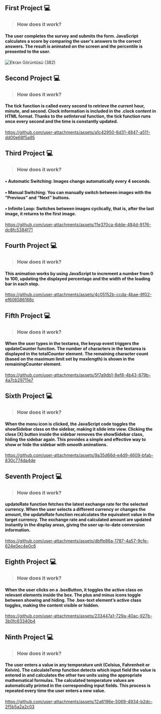 ## First Project 💻
>### How does it work?
#### The user completes the survey and submits the form. JavaScript calculates a score by comparing the user's answers to the correct answers. The result is animated on the screen and the percentile is presented to the user.
![Ekran Görüntüsü (382)](https://github.com/user-attachments/assets/6f41d2c5-e620-4413-a3c8-33c3366ce75b)

## Second Project 💻
>### How does it work?
#### The tick function is called every second to retrieve the current hour, minute, and second. Clock information is included in the .clock content in HTML format. Thanks to the setInterval function, the tick function runs once every second and the time is constantly updated.
https://github.com/user-attachments/assets/a1c42950-6d31-4847-a511-dd00e68f5a95

## Third Project 💻
>### How does it work?
#### • Automatic Switching: Images change automatically every 4 seconds.
#### • Manual Switching: You can manually switch between images with the “Previous” and “Next” buttons.
#### • Infinite Loop: Switches between images cyclically, that is, after the last image, it returns to the first image.
https://github.com/user-attachments/assets/11e370ca-6dde-484d-9176-dc8fc5384f71

## Fourth Project 💻
>### How does it work?
#### This animation works by using JavaScript to increment a number from 0 to 100, updating the displayed percentage and the width of the loading bar in each step.
https://github.com/user-attachments/assets/4c05152b-ccda-4bae-9f02-ef606586168c

## Fifth Project 💻
>### How does it work?
#### When the user types in the textarea, the keyup event triggers the updateCounter function. The number of characters in the textarea is displayed in the totalCounter element. The remaining character count (based on the maximum limit set by maxlength) is shown in the remainingCounter element.
https://github.com/user-attachments/assets/5f7a9db1-8ef8-4b43-879b-4a7cb29711e7

## Sixth Project 💻
>### How does it work?
#### When the menu icon is clicked, the JavaScript code toggles the showSidebar class on the sidebar, making it slide into view. Clicking the close (X) button inside the sidebar removes the showSidebar class, hiding the sidebar again. This provides a simple and effective way to show or hide the sidebar with smooth animations.
https://github.com/user-attachments/assets/9a35d66d-e4d9-4609-bfab-830c774da4de

## Seventh Project 💻
>### How does it work?
#### updateRate function fetches the latest exchange rate for the selected currency. When the user selects a different currency or changes the amount, the updateRate function recalculates the equivalent value in the target currency. The exchange rate and calculated amount are updated instantly in the display areas, giving the user up-to-date conversion information.
https://github.com/user-attachments/assets/dbffe86a-1787-4a57-9cfe-624e0ec4e0c6

## Eighth Project 💻
>### How does it work?
#### When the user clicks on a .boxButton, it toggles the active class on relevant elements inside the box. The plus and minus icons toggle between showing and hiding. The .box-text element’s active class toggles, making the content visible or hidden.
https://github.com/user-attachments/assets/233447a1-729a-40ac-927b-3b0fc63340b4

## Ninth Project 💻
>### How does it work?
#### The user enters a value in any temperature unit (Celsius, Fahrenheit or Kelvin). The calculateTemp function detects which input field the value is entered in and calculates the other two units using the appropriate mathematical formulas. The calculated temperature values are automatically printed in the corresponding input fields. This process is repeated every time the user enters a new value.
https://github.com/user-attachments/assets/12a6196e-5069-4934-b2dc-2f5b5a2a2c03



